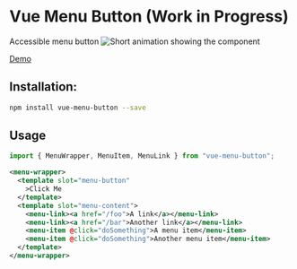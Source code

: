 # Vue Menu Button (Work in Progress)

Accessible menu button
![Short animation showing the component](https://media.giphy.com/media/2kLXAWlfgu5YwHcIG5/giphy.gif)

[Demo](https://codesandbox.io/s/zqv3170qlp)

## Installation:
```bash
npm install vue-menu-button --save
```

## Usage

```js
import { MenuWrapper, MenuItem, MenuLink } from "vue-menu-button";
```

```xml
<menu-wrapper>
  <template slot="menu-button"
    >Click Me
  </template>
  <template slot="menu-content">
    <menu-link><a href="/foo">A link</a></menu-link>
    <menu-link><a href="/bar">Another link</a></menu-link>
    <menu-item @click="doSomething">A menu item</menu-item>
    <menu-item @click="doSomething">Another menu item</menu-item>
  </template>
</menu-wrapper>
```